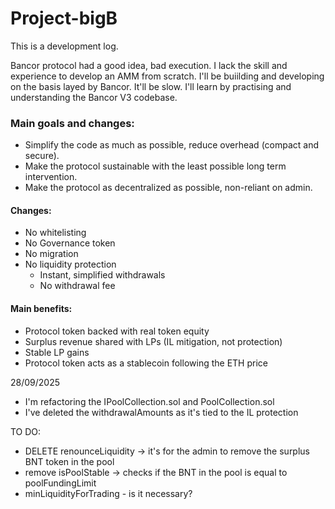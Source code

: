 # Project-bigB
This is a development log.

Bancor protocol had a good idea, bad execution. I lack the skill and experience to develop an AMM from scratch. I'll be buiilding and developing on the basis layed by Bancor.
It'll be slow. I'll learn by practising and understanding the Bancor V3 codebase.

### Main goals and changes:
- Simplify the code as much as possible, reduce overhead (compact and secure).
- Make the protocol sustainable with the least possible long term intervention.
- Make the protocol as decentralized as possible, non-reliant on admin.

#### Changes:
- No whitelisting
- No Governance token
- No migration
- No liquidity protection
    - Instant, simplified withdrawals
    - No withdrawal fee

#### Main benefits:
- Protocol token backed with real token equity
- Surplus revenue shared with LPs (IL mitigation, not protection)
- Stable LP gains
- Protocol token acts as a stablecoin following the ETH price

28/09/2025
- I'm refactoring the IPoolCollection.sol and PoolCollection.sol
- I've deleted the withdrawalAmounts as it's tied to the IL protection

TO DO:
- DELETE renounceLiquidity -> it's for the admin to remove the surplus BNT token in the pool
- remove isPoolStable -> checks if the BNT in the pool is equal to poolFundingLimit
- minLiquidityForTrading - is it necessary?
